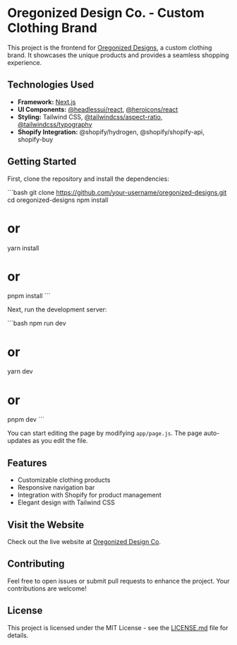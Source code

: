 # Oregonized Design Co. - Custom Clothing Brand

This project is the frontend for [Oregonized Designs](https://oregonizeddesign.com/), a custom clothing brand. It showcases the unique products and provides a seamless shopping experience.

## Technologies Used

- **Framework:** [Next.js](https://nextjs.org/)
- **UI Components:** [@headlessui/react](https://headlessui.dev/), [@heroicons/react](https://heroicons.com/)
- **Styling:** Tailwind CSS, [@tailwindcss/aspect-ratio](https://tailwindcss.com/docs/aspect-ratio), [@tailwindcss/typography](https://tailwindcss.com/docs/typography)
- **Shopify Integration:** @shopify/hydrogen, @shopify/shopify-api, shopify-buy

## Getting Started

First, clone the repository and install the dependencies:

\`\`\`bash
git clone https://github.com/your-username/oregonized-designs.git
cd oregonized-designs
npm install
# or
yarn install
# or
pnpm install
\`\`\`

Next, run the development server:

\`\`\`bash
npm run dev
# or
yarn dev
# or
pnpm dev
\`\`\`

You can start editing the page by modifying `app/page.js`. The page auto-updates as you edit the file.

## Features

- Customizable clothing products
- Responsive navigation bar
- Integration with Shopify for product management
- Elegant design with Tailwind CSS

## Visit the Website

Check out the live website at [Oregonized Design Co](https://oregonizeddesignco.com).

## Contributing

Feel free to open issues or submit pull requests to enhance the project. Your contributions are welcome!

## License

This project is licensed under the MIT License - see the [LICENSE.md](LICENSE.md) file for details.
